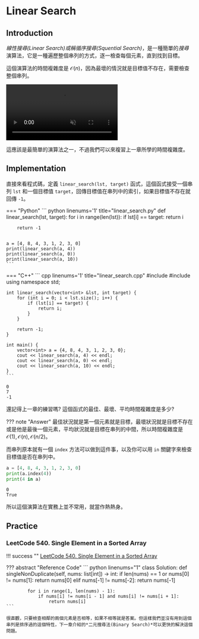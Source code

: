 # Linear Search
## Introduction
*線性搜尋(Linear Search)*或稱*循序搜尋(Squential Search)*，是一種簡單的*搜尋*演算法，它是一種遍歷整個串列的方式，逐一檢查每個元素，直到找到目標。

這個演算法的時間複雜度是 $\mathcal{O}(n)$，因為最壞的情況就是目標值不存在，需要檢查整個串列。

<video muted controls autoplay loop>
  <source src="../../basic_algo/media/linear_search.mp4" type="video/mp4">
</video>

這應該是最簡單的演算法之一，不過我們可以來複習上一章所學的時間複雜度。

## Implementation

直接來看程式碼，定義 `linear_search(lst, target)` 函式，這個函式接受一個串列 `lst` 和一個目標值 `target`，回傳目標值在串列中的索引，如果目標值不存在就回傳 `-1`。

=== "Python"
    ``` python linenums='1' title="linear_search.py"
    def linear_search(lst, target):
        for i in range(len(lst)):
            if lst[i] == target:
                return i

        return -1


    a = [4, 8, 4, 3, 1, 2, 3, 0]
    print(linear_search(a, 4))
    print(linear_search(a, 0))
    print(linear_search(a, 10))
    ```
=== "C++"
    ``` cpp linenums='1' title="linear_search.cpp"
    #include <iostream>
    #include <vector>
    using namespace std;

    int linear_search(vector<int> &lst, int target) {
        for (int i = 0; i < lst.size(); i++) {
            if (lst[i] == target) {
                return i;
            }
        }

        return -1;
    }

    int main() {
        vector<int> a = {4, 8, 4, 3, 1, 2, 3, 0};
        cout << linear_search(a, 4) << endl;
        cout << linear_search(a, 0) << endl;
        cout << linear_search(a, 10) << endl;
    }
    ```

``` title="Output" linenums="1"
0
7
-1
```

還記得上一章的練習嗎? 這個函式的最佳、最壞、平均時間複雜度是多少?

??? note "Answer"
    最佳狀況就是第一個元素就是目標，最壞狀況就是目標不存在或是他是最後一個元素，平均狀況就是目標在串列的中間，所以時間複雜度是 $\mathcal{O}(1),\mathcal{O}(n),\mathcal{O}(n/2)$。

而串列原本就有一個 `index` 方法可以做到這件事，以及你可以用 `in` 關鍵字來檢查目標值是否在串列中。

``` python
a = [4, 8, 4, 3, 1, 2, 3, 0]
print(a.index(4))
print(4 in a)
```

``` title="Output"
0
True
```

所以這個演算法在實務上並不常用，就當作熱熱身。

## Practice
### LeetCode 540. Single Element in a Sorted Array
!!! success ""
    [LeetCode 540. Single Element in a Sorted Array](https://leetcode.com/problems/single-element-in-a-sorted-array/description/)

??? abstract "Reference Code"
    ``` python linenums="1"
    class Solution:
        def singleNonDuplicate(self, nums: list[int]) -> int:
            if len(nums) == 1 or nums[0] != nums[1]:
                return nums[0]
            elif nums[-1] != nums[-2]:
                return nums[-1]

            for i in range(1, len(nums) - 1):
                if nums[i] != nums[i - 1] and nums[i] != nums[i + 1]:
                    return nums[i]
    ```

    很直觀，只要檢查相鄰的兩個元素是否相等，如果不相等就是答案。但這樣我們並沒有用到這個串列是排序過的這個特性，下一章介紹的*二元搜尋法(Binary Search)*可以更快的解決這個問題。